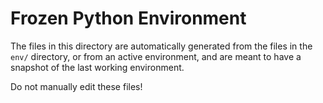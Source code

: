 # Frozen Python Environment

The files in this directory are automatically generated from the files in the `env/` directory, or from an active environment, and are meant to have a snapshot of the last working environment.

Do not manually edit these files!

